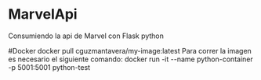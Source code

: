 # MarvelApi
Consumiendo la api de Marvel con  Flask python

#Docker
docker pull cguzmantavera/my-image:latest
Para correr la imagen es necesario el siguiente comando:
docker run -it --name python-container -p 5001:5001 python-test

